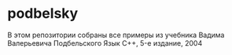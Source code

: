 # podbelsky
В этом репозитории собраны все примеры из учебника Вадима Валерьевича Подбельского Язык C++, 5-е издание, 2004
